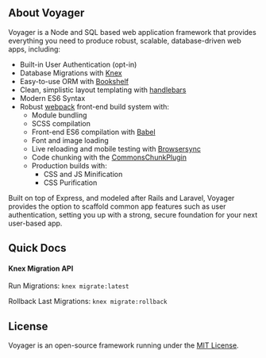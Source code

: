 ## About Voyager

Voyager is a Node and SQL based web application framework that provides everything you need to produce robust, scalable, database-driven web apps, including:

- Built-in User Authentication (opt-in)
- Database Migrations with [Knex](http://knexjs.org/)
- Easy-to-use ORM with [Bookshelf](http://bookshelfjs.org/)
- Clean, simplistic layout templating with [handlebars](http://handlebarsjs.com/)
- Modern ES6 Syntax
- Robust [webpack](https://webpack.js.org/) front-end build system with:
    - Module bundling
    - SCSS compilation
    - Front-end ES6 compilation with [Babel](https://babeljs.io/)
    - Font and image loading
    - Live reloading and mobile testing with [Browsersync](https://www.browsersync.io/)
    - Code chunking with the [CommonsChunkPlugin](https://webpack.js.org/plugins/commons-chunk-plugin/)
    - Production builds with:
        - CSS and JS Minification
        - CSS Purification

Built on top of Express, and modeled after Rails and Laravel, Voyager provides the option to scaffold common app features such as user authentication, setting you up with a strong, secure foundation for your next user-based app.

## Quick Docs

#### Knex Migration API
Run Migrations: `knex migrate:latest`

Rollback Last Migrations: `knex migrate:rollback`


## License

Voyager is an open-source framework running under the [MIT License](https://opensource.org/licenses/MIT).
